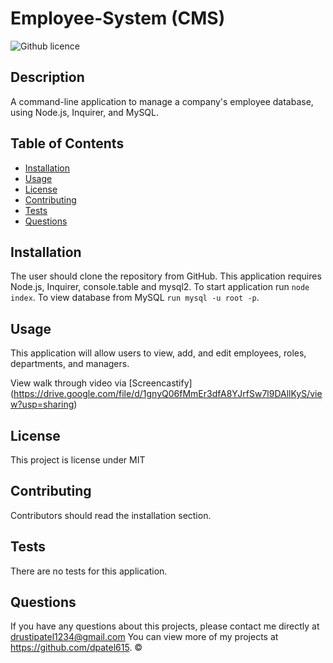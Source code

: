 # Employee-System (CMS)
![Github licence](http://img.shields.io/badge/license-MIT-blue.svg)

## Description 
A command-line application to manage a company's employee database, using Node.js, Inquirer, and MySQL.

## Table of Contents
* [Installation](#installation)
* [Usage](#usage)
* [License](#license)
* [Contributing](#contributing)
* [Tests](#tests)
* [Questions](#questions)

## Installation 
The user should clone the repository from GitHub. This application requires Node.js, Inquirer, console.table and mysql2. To start application run `node index`. To view database from MySQL `run mysql -u root -p`. 

## Usage 
This application will allow users to view, add, and edit employees, roles, departments, and managers. 

View walk through video via [Screencastify] (https://drive.google.com/file/d/1gnyQ06fMmEr3dfA8YJrfSw7l9DAllKyS/view?usp=sharing)
## License 
This project is license under MIT

## Contributing 
Contributors should read the installation section. 

## Tests
There are no tests for this application. 

## Questions
If you have any questions about this projects, please contact me directly at drustipatel1234@gmail.com You can view more of my projects at https://github.com/dpatel615.
©
